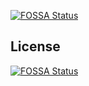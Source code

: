[![FOSSA Status](https://app.fossa.io/api/projects/git%2Bgithub.com%2Fchainweaver%2Fchainweaver.github.io.svg?type=shield)](https://app.fossa.io/projects/git%2Bgithub.com%2Fchainweaver%2Fchainweaver.github.io?ref=badge_shield)



## License
[![FOSSA Status](https://app.fossa.io/api/projects/git%2Bgithub.com%2Fchainweaver%2Fchainweaver.github.io.svg?type=large)](https://app.fossa.io/projects/git%2Bgithub.com%2Fchainweaver%2Fchainweaver.github.io?ref=badge_large)